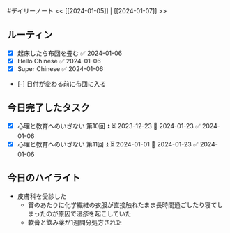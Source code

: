 #デイリーノート
<< [[2024-01-05]] | [[2024-01-07]] >>
## ルーティン
- [x] 起床したら布団を畳む ✅ 2024-01-06
- [x] Hello Chinese ✅ 2024-01-06
- [x] Super Chinese ✅ 2024-01-06
- [-] 日付が変わる前に布団に入る
## 今日完了したタスク
- [x] 心理と教育へのいざない 第10回 ⏫ ⏳ 2023-12-23 📅 2024-01-23 ✅ 2024-01-06
- [x] 心理と教育へのいざない 第11回 ⏫ ⏳ 2024-01-01 📅 2024-01-23 ✅ 2024-01-06
## 今日のハイライト
- 皮膚科を受診した
	- 首のあたりに化学繊維の衣服が直接触れたまま長時間過ごしたり寝てしまったのが原因で湿疹を起こしていた
	- 軟膏と飲み薬が1週間分処方された
